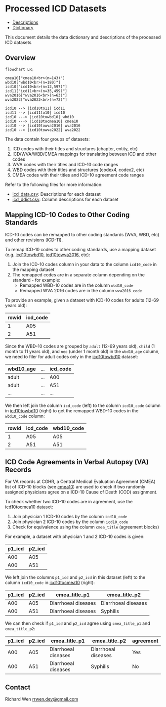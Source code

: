 # Processed ICD Datasets

* [Descriptions](icd_data.csv)
* [Dictionary](icd_ddict.csv)

This document details the data dictionary and descriptions of the processed ICD datasets.

## Overview

```mermaid
flowchart LR;

cmea10["cmea10<br>(n=143)"]
wbd10["wbd10<br>(n=180)"]
icd10["icd10<br>(n=12,597)"]
icd11["icd11<br>(n=35,459)"]
wva2016["wva2016<br>(n=63)"]
wva2022["wva2022<br>(n=72)"]

icd10 --> |icd10to11| icd11
icd11 --> |icd11to10| icd10
icd10 ---> |icd10towbd10| wbd10
icd10 ---> |icd10tocmea10| cmea10
icd10 --> |icd10towva2016| wva2016
icd10 --> |icd10towva2022| wva2022
```

The data contain four groups of datasets:

1. ICD codes with their titles and structures (chapter, entity, etc)
2. ICD/WVA/WBD/CMEA mappings for translating between ICD and other codes
3. WVA codes with their titles and ICD-10 code ranges
4. WBD codes with their titles and structures (codex4, codex2, etc)
5. CMEA codes with their titles and ICD-10 agreement code ranges

Refer to the following files for more information:

* [icd_data.csv](icd_data.csv): Descriptions for each dataset
* [icd_ddict.csv](icd_ddict.csv): Column descriptions for each dataset

## Mapping ICD-10 Codes to Other Coding Standards

ICD-10 codes can be remapped to other coding standards (WVA, WBD, etc) and other revisions (ICD-11).

To remap ICD-10 codes to other coding standards, use a mapping dataset (e.g. [icd10towbd10](icd10towbd10.csv), [icd10towva2016](icd10towva2016), etc):

1. Join the ICD-10 codes column in your data to the column `icd10_code` in the mapping dataset
2. The remapped codes are in a separate column depending on the standard - for example:
    * Remapped WBD-10 codes are in the column `wbd10_code`
    * Remapped WVA 2016 codes are in the column `wva2016_code`

To provide an example, given a dataset with ICD-10 codes for adults (12-69 years old):

| rowid | icd_code |
| ----- | -------- |
| 1 | A05 |
| 2 | A51 |

Since the WBD-10 codes are grouped by `adult` (12-69 years old), `child` (1 month to 11 years old), and `neo` (under 1 month old) in the `wbd10_age` column, we need to filer for adult codes only in the [icd10towbd10](icd10towbd10.csv) dataset:

| wbd10_age | ... | icd_code |
| --------- | --- | -------- |
| adult | ... | A00 |
| adult | ... | A51 |
| ... | ... | ... |

We then left join the column `icd_code` (left) to the column `icd10_code` column in [icd10towbd10](icd10towbd10.csv) (right) to get the remapped WBD-10 codes in the `wbd10_code` column:

| rowid | icd_code | wbd10_code |
| ----- | -------- | ---------- |
| 1 | A05 | A05 | 1D01 |
| 2 | A51 | A51 | 1C01 |

## ICD Code Agreements in Verbal Autopsy (VA) Records

For VA records at CGHR, a Central Medical Evaluation Agreement (CMEA) list of ICD-10 blocks (see [cmea10](cmea10.csv)) are used to check if two randomly assigned physicians agree on a ICD-10 Cause of Death (COD) assignment.

To check whether two ICD-10 codes are in agreement, use the [icd10tocmea10](icd10tocmea10.csv) dataset:

1. Join physician 1 ICD-10 codes by the column `icd10_code`
2. Join physician 2 ICD-10 codes by the column `icd10_code`
3. Check for equivalence using the column `cmea_title` (agreement blocks)

For example, a dataset with physician 1 and 2 ICD-10 codes is given:

| p1_icd | p2_icd |
| ------ | ------ |
| A00 | A05 |
| A00 | A51 |

We left join the columns `p1_icd` and `p2_icd` in this dataset (left) to the column `icd10_code` in [icd10tocmea10](icd10tocmea10.csv) (right):

| p1_icd | p2_icd | cmea_title_p1       | cmea_title_p2       |
| ------ | ------ | ------------------- | ------------------- |
| A00    | A05    | Diarrhoeal diseases | Diarrhoeal diseases |
| A00    | A51    | Diarrhoeal diseases | Syphilis            |

We can then check if `p1_icd` and `p2_icd` agree using `cmea_title_p1` and `cmea_title_p2`:

| p1_icd | p2_icd | cmea_title_p1       | cmea_title_p2       | agreement |
| ------ | ------ | ------------------- | ------------------- | --------- |
| A00    | A05    | Diarrhoeal diseases | Diarrhoeal diseases | Yes       |
| A00    | A51    | Diarrhoeal diseases | Syphilis            | No        |

## Contact

Richard Wen <rrwen.dev@gmail.com>
